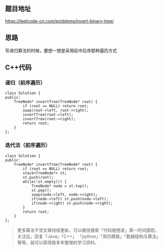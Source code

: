 ## 题目地址 
https://leetcode-cn.com/problems/invert-binary-tree/

## 思路 

写递归算法的时候，要想一想是采用前中后序那种遍历方式

## C++代码

### 递归（前序遍历）
```
class Solution {
public:
    TreeNode* invertTree(TreeNode* root) {
        if (root == NULL) return root;
        swap(root->left, root->right);
        invertTree(root->left);
        invertTree(root->right);
        return root;
    }
};
```
### 迭代法（前序遍历）

```
class Solution {
public:
    TreeNode* invertTree(TreeNode* root) {
        if (root == NULL) return root;
        stack<TreeNode*> st;
        st.push(root);
        while(!st.empty()) {
            TreeNode* node = st.top();
            st.pop();
            swap(node->left, node->right);
            if(node->left) st.push(node->left);
            if(node->right) st.push(node->right);
        }
        return root;
    }
};
```
> 更多算法干货文章持续更新，可以微信搜索「代码随想录」第一时间围观，关注后，回复「Java」「C++」 「python」「简历模板」「数据结构与算法」等等，就可以获得我多年整理的学习资料。
